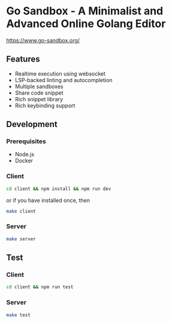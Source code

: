 # Go Sandbox - A Minimalist and Advanced Online Golang Editor

https://www.go-sandbox.org/

## Features

- Realtime execution using websocket
- LSP-backed linting and autocompletion
- Multiple sandboxes
- Share code snippet
- Rich snippet library
- Rich keybinding support

## Development

### Prerequisites

- Node.js
- Docker

### Client

```bash
cd client && npm install && npm run dev
```

or if you have installed once, then

```bash
make client
```

### Server

```bash
make server
```

## Test

### Client

```bash
cd client && npm run test
```

### Server

```bash
make test
```

